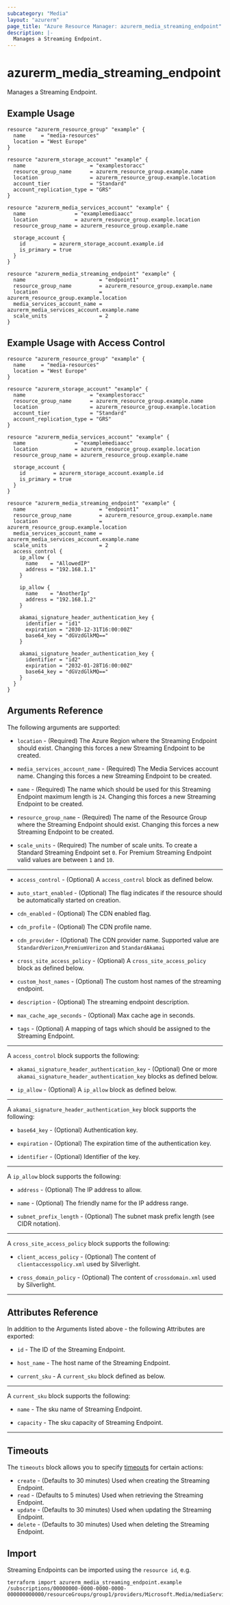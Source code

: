 ```yaml
---
subcategory: "Media"
layout: "azurerm"
page_title: "Azure Resource Manager: azurerm_media_streaming_endpoint"
description: |-
  Manages a Streaming Endpoint.
---
```


# azurerm_media_streaming_endpoint

Manages a Streaming Endpoint.

## Example Usage

```hcl
resource "azurerm_resource_group" "example" {
  name     = "media-resources"
  location = "West Europe"
}

resource "azurerm_storage_account" "example" {
  name                     = "examplestoracc"
  resource_group_name      = azurerm_resource_group.example.name
  location                 = azurerm_resource_group.example.location
  account_tier             = "Standard"
  account_replication_type = "GRS"
}

resource "azurerm_media_services_account" "example" {
  name                = "examplemediaacc"
  location            = azurerm_resource_group.example.location
  resource_group_name = azurerm_resource_group.example.name

  storage_account {
    id         = azurerm_storage_account.example.id
    is_primary = true
  }
}

resource "azurerm_media_streaming_endpoint" "example" {
  name                        = "endpoint1"
  resource_group_name         = azurerm_resource_group.example.name
  location                    = azurerm_resource_group.example.location
  media_services_account_name = azurerm_media_services_account.example.name
  scale_units                 = 2
}
```

## Example Usage with Access Control

```hcl
resource "azurerm_resource_group" "example" {
  name     = "media-resources"
  location = "West Europe"
}

resource "azurerm_storage_account" "example" {
  name                     = "examplestoracc"
  resource_group_name      = azurerm_resource_group.example.name
  location                 = azurerm_resource_group.example.location
  account_tier             = "Standard"
  account_replication_type = "GRS"
}

resource "azurerm_media_services_account" "example" {
  name                = "examplemediaacc"
  location            = azurerm_resource_group.example.location
  resource_group_name = azurerm_resource_group.example.name

  storage_account {
    id         = azurerm_storage_account.example.id
    is_primary = true
  }
}

resource "azurerm_media_streaming_endpoint" "example" {
  name                        = "endpoint1"
  resource_group_name         = azurerm_resource_group.example.name
  location                    = azurerm_resource_group.example.location
  media_services_account_name = azurerm_media_services_account.example.name
  scale_units                 = 2
  access_control {
    ip_allow {
      name    = "AllowedIP"
      address = "192.168.1.1"
    }

    ip_allow {
      name    = "AnotherIp"
      address = "192.168.1.2"
    }

    akamai_signature_header_authentication_key {
      identifier = "id1"
      expiration = "2030-12-31T16:00:00Z"
      base64_key = "dGVzdGlkMQ=="
    }

    akamai_signature_header_authentication_key {
      identifier = "id2"
      expiration = "2032-01-28T16:00:00Z"
      base64_key = "dGVzdGlkMQ=="
    }
  }
}
```

## Arguments Reference

The following arguments are supported:

* `location` - (Required) The Azure Region where the Streaming Endpoint should exist. Changing this forces a new Streaming Endpoint to be created.

* `media_services_account_name` - (Required) The Media Services account name. Changing this forces a new Streaming Endpoint to be created.

* `name` - (Required) The name which should be used for this Streaming Endpoint maximum length is `24`. Changing this forces a new Streaming Endpoint to be created.

* `resource_group_name` - (Required) The name of the Resource Group where the Streaming Endpoint should exist. Changing this forces a new Streaming Endpoint to be created.

* `scale_units` - (Required) The number of scale units. To create a Standard Streaming Endpoint set `0`. For Premium Streaming Endpoint valid values are between `1` and `10`.

---

* `access_control` - (Optional) A `access_control` block as defined below.

* `auto_start_enabled` - (Optional) The flag indicates if the resource should be automatically started on creation.

* `cdn_enabled` - (Optional) The CDN enabled flag.

* `cdn_profile` - (Optional) The CDN profile name.

* `cdn_provider` - (Optional) The CDN provider name. Supported value are `StandardVerizon`,`PremiumVerizon` and `StandardAkamai`

* `cross_site_access_policy` - (Optional) A `cross_site_access_policy` block as defined below.

* `custom_host_names` - (Optional) The custom host names of the streaming endpoint.

* `description` - (Optional) The streaming endpoint description.

* `max_cache_age_seconds` - (Optional) Max cache age in seconds.

* `tags` - (Optional) A mapping of tags which should be assigned to the Streaming Endpoint.

---

A `access_control` block supports the following:

* `akamai_signature_header_authentication_key` - (Optional) One or more `akamai_signature_header_authentication_key` blocks as defined below.

* `ip_allow` - (Optional) A `ip_allow` block as defined below.

---

A `akamai_signature_header_authentication_key` block supports the following:

* `base64_key` - (Optional) Authentication key.

* `expiration` - (Optional) The expiration time of the authentication key.

* `identifier` - (Optional) Identifier of the key.

---

A `ip_allow` block supports the following:

* `address` - (Optional) The IP address to allow.

* `name` - (Optional) The friendly name for the IP address range.

* `subnet_prefix_length` - (Optional) The subnet mask prefix length (see CIDR notation).

---
A `cross_site_access_policy` block supports the following:

* `client_access_policy` - (Optional) The content of `clientaccesspolicy.xml` used by Silverlight.

* `cross_domain_policy` - (Optional) The content of `crossdomain.xml` used by Silverlight.

---

## Attributes Reference

In addition to the Arguments listed above - the following Attributes are exported:

* `id` - The ID of the Streaming Endpoint.

* `host_name` - The host name of the Streaming Endpoint.

* `current_sku` - A `current_sku` block defined as below.

---

A `current_sku` block supports the following:

* `name` - The sku name of Streaming Endpoint.

* `capacity` - The sku capacity of Streaming Endpoint.
 
---

## Timeouts

The `timeouts` block allows you to specify [timeouts](https://www.terraform.io/language/resources/syntax#operation-timeouts) for certain actions:

* `create` - (Defaults to 30 minutes) Used when creating the Streaming Endpoint.
* `read` - (Defaults to 5 minutes) Used when retrieving the Streaming Endpoint.
* `update` - (Defaults to 30 minutes) Used when updating the Streaming Endpoint.
* `delete` - (Defaults to 30 minutes) Used when deleting the Streaming Endpoint.

## Import

Streaming Endpoints can be imported using the `resource id`, e.g.

```shell
terraform import azurerm_media_streaming_endpoint.example /subscriptions/00000000-0000-0000-0000-000000000000/resourceGroups/group1/providers/Microsoft.Media/mediaServices/service1/streamingEndpoints/endpoint1
```

